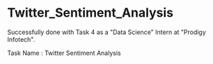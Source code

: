 # Twitter_Sentiment_Analysis

Successfully done with Task 4 as a "Data Science" Intern at "Prodigy Infotech".

Task Name : Twitter Sentiment Analysis
